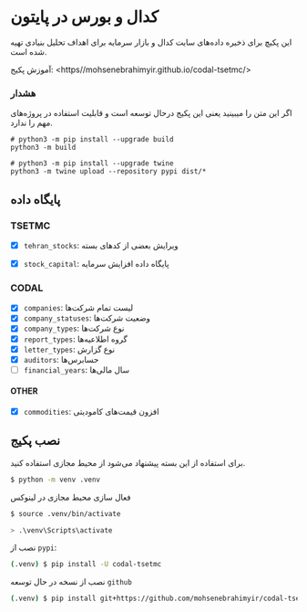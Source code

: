 # کدال و بورس در پایتون

این پکیچ برای ذخیره داده‌های سایت کدال و بازار سرمایه برای اهداف تحلیل بنیادی تهیه شده است.

آموزش پکیج: <https//mohsenebrahimyir.github.io/codal-tsetmc/>

### هشدار

اگر این متن را میبینید یعنی این پکیج درحال توسعه است و قابلیت استفاده در پروژه‌های مهم را ندارد.

```
# python3 -m pip install --upgrade build
python3 -m build

# python3 -m pip install --upgrade twine
python3 -m twine upload --repository pypi dist/*

```

## پایگاه داده

### TSETMC

- [X] `tehran_stocks`: ویرایش بعضی از کدهای بسته

- [X] `stock_capital`: پایگاه داده افزایش سرمایه

### CODAL

- [X] `companies`: لیست تمام شرکت‌ها
- [X] `company_statuses`: وضعیت شرکت‌ها
- [X] `company_types`: نوع شرکت‌ها
- [X] `report_types`: گروه اطلاعیه‌ها
- [X] `letter_types`: نوع گزارش
- [X] `auditors`: حسابرس‌ها
- [ ] `financial_years`: سال مالی‌ها

#### OTHER

- [X] `commodities`: افزون قیمت‌های کامودیتی

## نصب پکیج

برای استفاده از این بسته پیشنهاد می‌شود از محیط مجازی استفاده کنید.

```bash
$ python -m venv .venv
```

فعال سازی محیط مجازی در لینوکس


```bash
$ source .venv/bin/activate
```

```bash
> .\venv\Scripts\activate
```

نصب از `pypi`:

```bash
(.venv) $ pip install -U codal-tsetmc
```

نصب از نسخه در حال توسعه `github`

```bash
(.venv) $ pip install git+https://github.com/mohsenebrahimyir/codal-tsetmc.git
```
